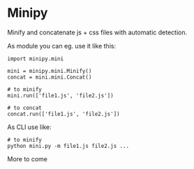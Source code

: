 Minipy
======

Minify and concatenate js + css files with automatic detection.

As module you can eg. use it like this:
        
    import minipy.mini

    mini = minipy.mini.Minify()
    concat = mini.mini.Concat()

    # to minify
    mini.run(['file1.js', 'file2.js'])

    # to concat
    concat.run(['file1.js', 'file2.js'])

As CLI use like:
        
    # to minify
    python mini.py -m file1.js file2.js ...

More to come
